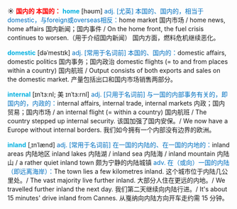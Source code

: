 ☀ <font color="red">**国内的 本国的：**</font>
<font color="sky blue">**home**</font> [həʊm] 
<font color="#0070c0">adj. [尤英] 本国的、国内的，相当于domestic，与foreign或overseas相反：</font>home market 国内市场 / home news, home affairs 国内新闻；国内事件 / On the home front, the fuel crisis continues to worsen.（用于介绍国内新闻） 国内方面，燃料危机继续恶化。
           
<font color="sky blue">**domestic**</font> [dəˈmestɪk]
<font color="#0070c0">adj. [常用于名词前] 本国的、国内的：</font>domestic affairs, domestic politics 国内事务；国内政治 domestic flights (= to and from places within a country) 国内航班 / Output consists of both exports and sales on the domestic market. 产量包括出口和国内市场销售两部分。
           
<font color="sky blue">**internal**</font> [ɪnˈtɜ:nl; 美 ɪnˈtɜ:rnl]
<font color="#0070c0">adj. [只用于名词前] 与一国的内部事务有关的，即国内的，内政的：</font>internal affairs, internal trade, internal markets 内政；国内贸易；国内市场 / an internal flight (= within a country) 国内航班 / The country stepped up internal security. 该国加强了国内安保。/ We now have a Europe without internal borders. 我们如今拥有一个内部没有边界的欧洲。
           
<font color="sky blue">**inland**</font> [ˌɪnˈlænd]
<font color="#0070c0">adj. [常用于名词前] 在一国的内陆的、在一国的内地的：</font>inland areas 内陆地区 inland lakes 内陆湖 / inland sea 内陆海 / inland mountain 内陆山 / a rather quiet inland town 颇为宁静的内陆城镇 <font color="#0070c0">adv. 在（或向）一国的内陆（即远离海岸）：</font>The town lies a few kilometres inland. 这个城市位于内陆几公里处。/ The vast majority live further inland. 大部分人住在更远的内地。/ We travelled further inland the next day. 我们第二天继续向内陆行进。/ It's about 15 minutes' drive inland from Cannes. 从戛纳向内陆方向开车走约需 15 分钟。




